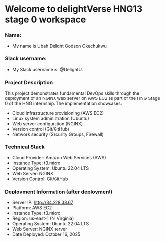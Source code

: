 # Welcome to delightVerse HNG13 stage 0 workspace

### Name:
- My name is Ubah Delight Godson Okechukwu

### Slack username:
- My Slack username is: @DelightU.

### Project Description

This project demonstrates fundamental DevOps skills through the deployment of an NGINX web server on AWS EC2 as part of the HNG Stage 0 of the HNG internship. The implementation showcases:

- Cloud infrastructure provisioning (AWS EC2)
- Linux system administration (Ubuntu)
- Web server configuration (NGINX)
- Version control (Git/GitHub)
- Network security (Security Groups, Firewall)

### Technical Stack

- Cloud Provider: Amazon Web Services (AWS)
- Instance Type: t3.micro
- Operating System: Ubuntu 22.04 LTS
- Web Server: NGINX
- Version Control: Git/GitHub

### Deployment Information (after deployment)

- Server IP: http://34.228.38.67
- Platform: AWS EC2
- Instance Type: t3.micro
- Region: us-east-1 (N. Virginia)
- Operating System: Ubuntu 22.04 LTS
- Web Server: NGINX server
- Date Deployed: October 16, 2025
